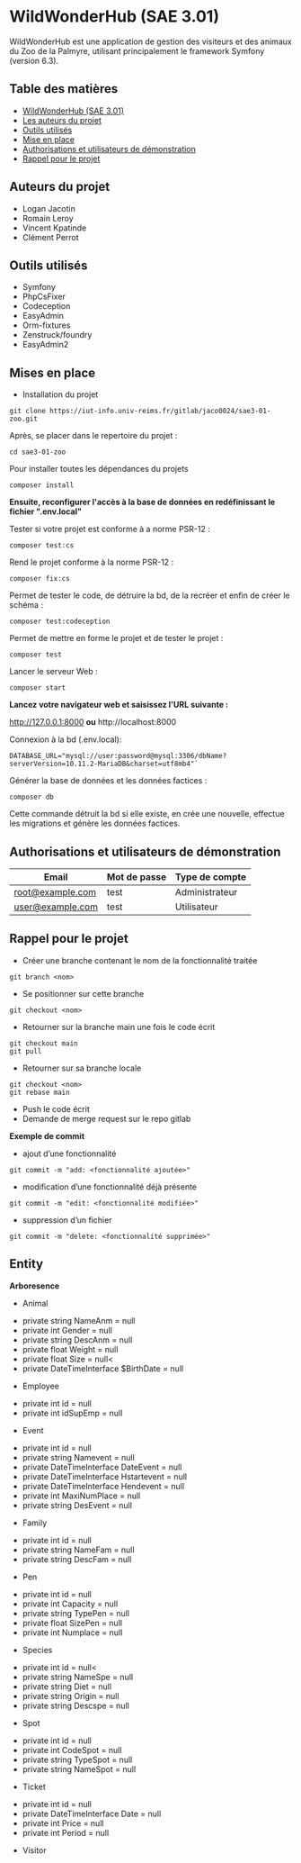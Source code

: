 # WildWonderHub (SAE 3.01)

WildWonderHub est une application de gestion des visiteurs et des animaux du Zoo de la Palmyre, utilisant principalement le framework Symfony (version 6.3).

## Table des matières

<!-- TOC -->
  * [WildWonderHub (SAE 3.01)](#WildWonderHub--sae-301-)
  * [Les auteurs du projet](#auteurs-du-projet)
  * [Outils utilisés](#outils-utilisés)
  * [Mise en place](#mises-en-place)
  * [Authorisations et utilisateurs de démonstration](#authorisations-et-utilisateurs-de-dmonstration)
  * [Rappel pour le projet](#rappel-pour-le-projet)
<!-- TOC -->

## Auteurs du projet

- Logan Jacotin
- Romain Leroy
- Vincent Kpatinde
- Clément Perrot

## Outils utilisés

- Symfony
- PhpCsFixer
- Codeception
- EasyAdmin
- Orm-fixtures
- Zenstruck/foundry
- EasyAdmin2

## Mises en place

- Installation du projet
```shell
git clone https://iut-info.univ-reims.fr/gitlab/jaco0024/sae3-01-zoo.git
````

Après, se placer dans le repertoire du projet :
```shell
cd sae3-01-zoo
```
Pour installer toutes les dépendances du projets
```shell
composer install 
```

**Ensuite, reconfigurer l'accès à la base de données en redéfinissant le fichier ".env.local"**

Tester si votre projet est conforme à a norme PSR-12 :
```shell
composer test:cs
```

Rend le  projet conforme à la norme PSR-12 :
```shell
composer fix:cs
```

Permet de tester le code, de détruire la bd, de la recréer et enfin de créer le schéma :

```shell
composer test:codeception
```

Permet de mettre en forme le projet et de tester le projet :

```shell
composer test
```


Lancer le serveur Web :
```shell
composer start
```
**Lancez votre navigateur web et saisissez l'URL suivante :**

http://127.0.0.1:8000
**ou**
http://localhost:8000

Connexion à la bd (.env.local):

```shell
DATABASE_URL="mysql://user:password@mysql:3306/dbName?serverVersion=10.11.2-MariaDB&charset=utf8mb4"`
```
Générer la base de données et les données factices :

```shell
composer db
```
Cette commande détruit la bd si elle existe, en crée une nouvelle, effectue les migrations et génère les données factices.

## Authorisations et utilisateurs de démonstration


| Email               | Mot de passe | Type de compte      |
|---------------------|--------------|---------------------|
| root@example.com    | test         | Administrateur      |
| user@example.com    | test         | Utilisateur         |

## Rappel pour le projet

- Créer une branche contenant le nom de la fonctionnalité traitée


```shell
git branch <nom>
```

- Se positionner sur cette branche


```shell
git checkout <nom>
```

- Retourner sur la branche main une fois le code écrit

```shell
git checkout main
git pull
```

- Retourner sur sa branche locale
```shell
git checkout <nom>
git rebase main
```

- Push le code écrit
- Demande de merge request sur le repo gitlab

**Exemple de commit**

* ajout d’une fonctionnalité

```shell
git commit -m "add: <fonctionnalité ajoutée>"
```

* modification d’une fonctionnalité déjà présente

```shell
git commit -m "edit: <fonctionnalité modifiée>"
```
* suppression d’un fichier

```shell
git commit -m "delete: <fonctionnalité supprimée>"
```

## Entity
**Arboresence**
- Animal
* private string NameAnm = null
* private int Gender = null
* private string DescAnm = null
* private float Weight = null
* private float Size = null<
* private DateTimeInterface $BirthDate = null

- Employee
* private int id = null
* private int idSupEmp = null

- Event
* private int id = null
* private string Namevent = null
* private DateTimeInterface DateEvent = null
* private DateTimeInterface Hstartevent = null
* private DateTimeInterface Hendevent = null
* private int MaxiNumPlace = null
* private string DesEvent = null

- Family</br>
* private int id = null</br>
* private string NameFam = null
* private string DescFam = null

- Pen</br>
* private int id = null
* private int Capacity = null
* private string TypePen = null
* private float SizePen = null
* private int Numplace = null

- Species</br>
*  private int id = null<
* private string NameSpe = null
* private string Diet = null
* private string Origin = null
* private string Descspe = null

- Spot
* private int id = null
* private int CodeSpot = null
* private string TypeSpot = null
* private string NameSpot = null

- Ticket</br>
* private int id = null
* private DateTimeInterface Date = null
* private int Price = null
* private int Period = null

- Visitor